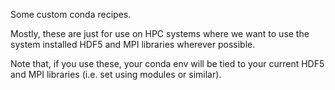 Some custom conda recipes.

Mostly, these are just for use on HPC systems where we want to use the system installed HDF5 and MPI libraries wherever possible.

Note that, if you use these, your conda env will be tied to your current HDF5 and MPI libraries (i.e. set using modules or similar).
